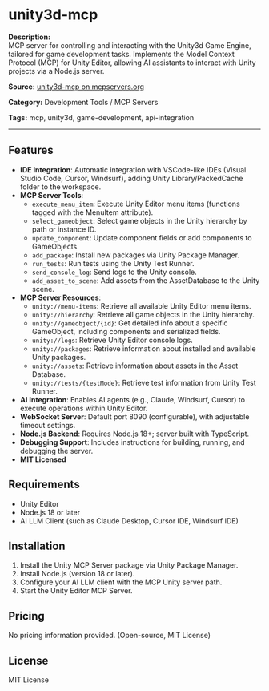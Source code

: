 # unity3d-mcp

**Description:**  
MCP server for controlling and interacting with the Unity3d Game Engine, tailored for game development tasks. Implements the Model Context Protocol (MCP) for Unity Editor, allowing AI assistants to interact with Unity projects via a Node.js server.

**Source:** [unity3d-mcp on mcpservers.org](https://mcpservers.org/servers/CoderGamester/mcp-unity)

**Category:** Development Tools / MCP Servers

**Tags:** mcp, unity3d, game-development, api-integration

---

## Features
- **IDE Integration**: Automatic integration with VSCode-like IDEs (Visual Studio Code, Cursor, Windsurf), adding Unity Library/PackedCache folder to the workspace.
- **MCP Server Tools**:
  - `execute_menu_item`: Execute Unity Editor menu items (functions tagged with the MenuItem attribute).
  - `select_gameobject`: Select game objects in the Unity hierarchy by path or instance ID.
  - `update_component`: Update component fields or add components to GameObjects.
  - `add_package`: Install new packages via Unity Package Manager.
  - `run_tests`: Run tests using the Unity Test Runner.
  - `send_console_log`: Send logs to the Unity console.
  - `add_asset_to_scene`: Add assets from the AssetDatabase to the Unity scene.
- **MCP Server Resources**:
  - `unity://menu-items`: Retrieve all available Unity Editor menu items.
  - `unity://hierarchy`: Retrieve all game objects in the Unity hierarchy.
  - `unity://gameobject/{id}`: Get detailed info about a specific GameObject, including components and serialized fields.
  - `unity://logs`: Retrieve Unity Editor console logs.
  - `unity://packages`: Retrieve information about installed and available Unity packages.
  - `unity://assets`: Retrieve information about assets in the Asset Database.
  - `unity://tests/{testMode}`: Retrieve test information from Unity Test Runner.
- **AI Integration**: Enables AI agents (e.g., Claude, Windsurf, Cursor) to execute operations within Unity Editor.
- **WebSocket Server**: Default port 8090 (configurable), with adjustable timeout settings.
- **Node.js Backend**: Requires Node.js 18+; server built with TypeScript.
- **Debugging Support**: Includes instructions for building, running, and debugging the server.
- **MIT Licensed**

## Requirements
- Unity Editor
- Node.js 18 or later
- AI LLM Client (such as Claude Desktop, Cursor IDE, Windsurf IDE)

## Installation
1. Install the Unity MCP Server package via Unity Package Manager.
2. Install Node.js (version 18 or later).
3. Configure your AI LLM client with the MCP Unity server path.
4. Start the Unity Editor MCP Server.

## Pricing
No pricing information provided. (Open-source, MIT License)

## License
MIT License